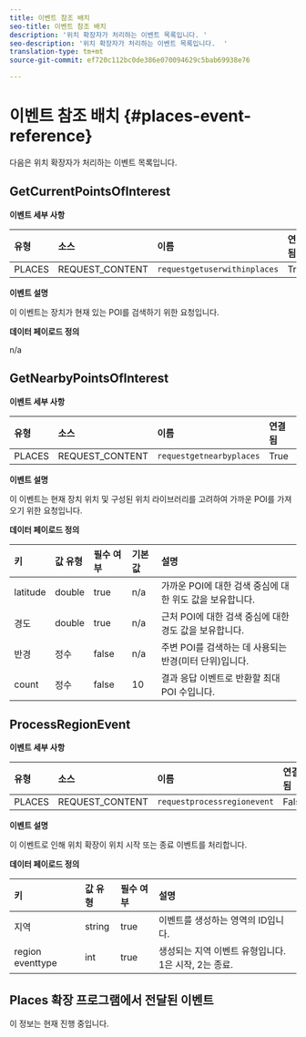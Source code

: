 ```yaml
---
title: 이벤트 참조 배치
seo-title: 이벤트 참조 배치
description: '위치 확장자가 처리하는 이벤트 목록입니다. '
seo-description: '위치 확장자가 처리하는 이벤트 목록입니다.  '
translation-type: tm+mt
source-git-commit: ef720c112bc0de386e070094629c5bab69938e76

---
```



# 이벤트 참조 배치 {#places-event-reference}

다음은 위치 확장자가 처리하는 이벤트 목록입니다.

## GetCurrentPointsOfInterest

**이벤트 세부 사항**

| 유형 | 소스 | 이름 | 연결됨 |
| :--- | :--- | :--- | :--- |
| PLACES | REQUEST_CONTENT | `requestgetuserwithinplaces` | True |

**이벤트 설명**

이 이벤트는 장치가 현재 있는 POI를 검색하기 위한 요청입니다.

**데이터 페이로드 정의**

n/a

## GetNearbyPointsOfInterest

**이벤트 세부 사항**

| 유형 | 소스 | 이름 | 연결됨 |
| :--- | :--- | :--- | :--- |
| PLACES | REQUEST_CONTENT | `requestgetnearbyplaces` | True |

**이벤트 설명**

이 이벤트는 현재 장치 위치 및 구성된 위치 라이브러리를 고려하여 가까운 POI를 가져오기 위한 요청입니다.

**데이터 페이로드 정의**

| 키 | 값 유형 | 필수 여부 | 기본값 | 설명 |
| :--- | :--- | :--- | :--- | :--- |
| latitude | double | true | n/a | 가까운 POI에 대한 검색 중심에 대한 위도 값을 보유합니다. |
| 경도 | double | true | n/a | 근처 POI에 대한 검색 중심에 대한 경도 값을 보유합니다. |
| 반경 | 정수 | false | n/a | 주변 POI를 검색하는 데 사용되는 반경(미터 단위)입니다. |
| count | 정수 | false | 10 | 결과 응답 이벤트로 반환할 최대 POI 수입니다. |

## ProcessRegionEvent

**이벤트 세부 사항**

| 유형 | 소스 | 이름 | 연결됨 |
| :--- | :--- | :--- | :--- |
| PLACES | REQUEST_CONTENT | `requestprocessregionevent` | False |

**이벤트 설명**

이 이벤트로 인해 위치 확장이 위치 시작 또는 종료 이벤트를 처리합니다.

**데이터 페이로드 정의**

| 키 | 값 유형 | 필수 여부 | 설명 |
| :--- | :--- | :--- | :--- |
| 지역 | string | true | 이벤트를 생성하는 영역의 ID입니다. |
| region eventtype | int | true | 생성되는 지역 이벤트 유형입니다. 1은 시작, 2는 종료. |

## Places 확장 프로그램에서 전달된 이벤트

이 정보는 현재 진행 중입니다.

